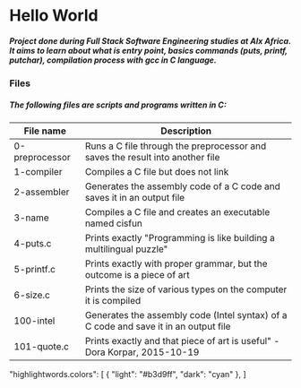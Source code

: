 # Hello World
##### Project done during Full Stack **Software Engineering studies** at **Alx Africa**. It aims to learn about what is entry point, basics commands (puts, printf, putchar), compilation process with gcc in C language.

### Files
##### The following files are scripts and programs written in C:

| File name | Description |
| --- | --- |
| 0-preprocessor | Runs a C file through the preprocessor and saves the result into another file |
| 1-compiler | Compiles a C file but does not link |
| 2-assembler | Generates the assembly code of a C code and saves it in an output file |
| 3-name | Compiles a C file and creates an executable named cisfun |
| 4-puts.c | Prints exactly "Programming is like building a multilingual puzzle" |
| 5-printf.c | Prints exactly with proper grammar, but the outcome is a piece of art |
| 6-size.c | Prints the size of various types on the computer it is compiled |
| 100-intel | Generates the assembly code (Intel syntax) of a C code and save it in an output file |
| 101-quote.c | Prints exactly and that piece of art is useful" - Dora Korpar, 2015-10-19 |

"highlightwords.colors": [
    { "light": "#b3d9ff", "dark": "cyan" },
    ]

